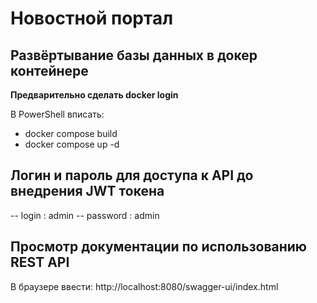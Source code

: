 # Новостной портал 
## Развёртывание базы данных в докер контейнере   
**Предварительно сделать docker login**    
  
В PowerShell вписать: 
- docker compose build 
- docker compose up -d
## Логин и пароль для доступа к API до внедрения JWT токена
-- login : admin
-- password : admin
## Просмотр документации по использованию REST API
  
В браузере ввести: http://localhost:8080/swagger-ui/index.html  

